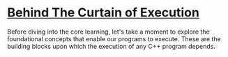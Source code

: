 # [Behind The Curtain of Execution](#Behind-the-curtain-of-execution)
Before diving into the core learning, let's take a moment to explore the foundational concepts that enable our programs to execute. These are the building blocks upon which the execution of any C++ program depends.
